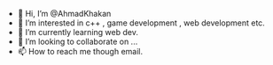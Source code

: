 - 👋 Hi, I’m @AhmadKhakan
- 👀 I’m interested in c++ , game development , web development etc.
- 🌱 I’m currently learning web dev.
- 💞️ I’m looking to collaborate on ...
- 📫 How to reach me though email.

<!---
AhmadKhakan/AhmadKhakan is a ✨ special ✨ repository because its `README.md` (this file) appears on your GitHub profile.
You can click the Preview link to take a look at your changes.
--->
